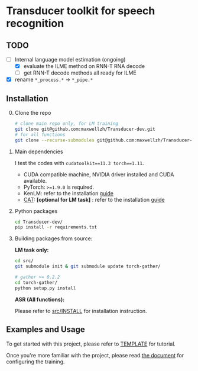 # Transducer toolkit for speech recognition

## TODO

- [ ] Internal language model estimation (ongoing)
    - [x] evaluate the ILME method on RNN-T RNA decode
    - [ ] get RNN-T decode methods all ready for ILME
- [x] rename `*_process.*` -> `*_pipe.*`

## Installation

0. Clone the repo

    ```bash
    # clone main repo only, for LM training
    git clone git@github.com:maxwellzh/Transducer-dev.git
    # for all functions
    git clone --recurse-submodules git@github.com:maxwellzh/Transducer-dev.git
    ```

1. Main dependencies

   I test the codes with `cudatoolkit==11.3 torch==1.11`.
  
   - CUDA compatible machine, NVIDIA driver installed and CUDA available.
   - PyTorch: `>=1.9.0` is required.
   - KenLM: refer to the installation [guide](tools/README.md#kenlm)
   - [CAT](https://github.com/thu-spmi/CAT): **\[optional for LM task\]** : refer to the installation [guide](tools/README.md#cat)
   
2. Python packages

   ```bash
   cd Transducer-dev/
   pip install -r requirements.txt
   ```

3. Building packages from source:

   **LM task only:**
   
   ```bash
   cd src/
   git submodule init & git submodule update torch-gather/
   
   # gather >= 0.2.2
   cd torch-gather/
   python setup.py install
   ```
   
   **ASR (All functions):**
   
   Please refer to [src/INSTALL](src/INSTALL) for installation instruction.

## Examples and Usage

To get started with this project, please refer to [TEMPLATE](egs/TEMPLATE/README.md) for tutorial.

Once you're more familiar with the project, please read [the document](configure_guide.md) for configuring the training.
